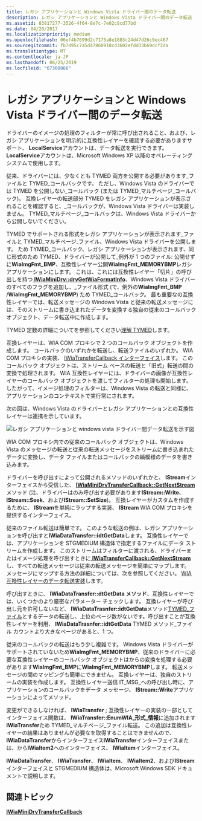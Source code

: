 ```yaml
---
title: レガシ アプリケーションと Windows Vista ドライバー間のデータ転送
description: レガシ アプリケーションと Windows Vista ドライバー間のデータ転送
ms.assetid: 83817277-3526-4f64-8e7c-7e02c8cd77bd
ms.date: 04/20/2017
ms.localizationpriority: medium
ms.openlocfilehash: 06ef4b7699d2c7175a8e1883c24d47d26c9ec467
ms.sourcegitcommit: fb7d95c7a5d47860918cd3602efdd33b69dcf2da
ms.translationtype: MT
ms.contentlocale: ja-JP
ms.lasthandoff: 06/25/2019
ms.locfileid: "67360866"
---
```

# <a name="data-transfer-between-legacy-application-and-windows-vista-driver"></a>レガシ アプリケーションと Windows Vista ドライバー間のデータ転送


ドライバーのイメージの処理のフィルターが常に呼び出されること、および、レガシ アプリケーションを明示的に互換性レイヤーを確認する必要がありますサポート、 **LocalService**アカウントは、データ転送を実行できます。 **LocalService**アカウントは、Microsoft Windows XP 以降のオペレーティング システムで使用します。

従来、ドライバーには、少なくとも TYMED 両方を公開する必要があります\_ファイルと TYMED\_コールバックです。 ただし、Windows Vista のドライバーでは TYMED を公開しない\_コールバック (または TYMED\_マルチページ\_コールバック)。 互換レイヤーの転送部分 TYMED をレガシ アプリケーションが表示されることを確認すると、\_コールバックが、Windows Vista ドライバーは実装しません。 TYMED\_マルチページ\_コールバックは、Windows Vista ドライバーから公開しないでください。

TYMED でサポートされる形式をレガシ アプリケーションが表示されます\_ファイルと TYMED\_マルチページ\_ファイル、Windows Vista ドライバーを公開します。 ため TYMED\_コールバック、レガシ アプリケーションが表示されます、同じ形式のため TYMED、ドライバーが公開して\_例外が 1 つのファイル: 公開せずに**WiaImgFmt\_BMP**、互換性レイヤー公開**WiaImgFmt\_MEMORYBMP**レガシ アプリケーションにします。 これは、これには互換性レイヤー「切片」の呼び出しを持つ[ **IWiaMiniDrv::drvGetWiaFormatInfo**](https://docs.microsoft.com/windows-hardware/drivers/ddi/content/wiamindr_lh/nf-wiamindr_lh-iwiaminidrv-drvgetwiaformatinfo)、Windows Vista ドライバーのすべてのフラグを追加し、\_ファイル形式 (で、例外の**WiaImgFmt\_BMP** /**WiaImgFmt\_MEMORYBMP**) ため TYMED\_コールバック。 最も重要なの互換性レイヤーでは、転送メッセージの Windows Vista と従来の転送メッセージには、そのストリームに書き込まれたデータを変換する独自の従来のコールバック オブジェクト、データ転送中に作成します。

TYMED 定数の詳細についてを参照してください[理解 TYMED](understanding-tymed.md)します。

互換レイヤーは、WIA COM プロキシで 2 つのコールバック オブジェクトを作成します。 コールバックのいずれかを転送し、転送ファイルのいずれか。 WIA COM プロキシの実装、 [IWiaTransferCallback インターフェイス](https://docs.microsoft.com/windows-hardware/drivers/ddi/content/wia_lh/nn-wia_lh-iwiatransfercallback)します。 このコールバック オブジェクトは、ストリーム ベースの転送と「旧式」転送の間の変換で処理されます。 WIA 互換性レイヤーには、ドライバーの画像が互換性レイヤーのコールバック オブジェクトを渡してフィルターの処理も開始します。 したがって、イメージ処理のフィルターは、Windows Vista の転送と同様に、アプリケーションのコンテキストで実行常にされます。

次の図は、Windows Vista のドライバーとレガシ アプリケーションとの互換性レイヤーは連携を示しています。

![レガシ アプリケーションと windows vista ドライバー間データ転送を示す図](images/vistaapp-legacydrv.png)

WIA COM プロキシ内での従来のコールバック オブジェクトは、Windows Vista のメッセージの転送と従来の転送メッセージをストリームに書き込まれたデータに変換し、データ ファイルまたはコールバックの縞模様のデータを書き込みます。

ドライバーを呼び出すによって公開されるメソッドのいずれかと、 **IStream**インターフェイスから受信した、 [ **IWiaMiniDrvTransferCallback::GetNextStream** ](https://docs.microsoft.com/windows-hardware/drivers/ddi/content/wiamindr_lh/nf-wiamindr_lh-iwiaminidrvtransfercallback-getnextstream)メソッド (注、ドライバーはのみ呼び出す必要があります**IStream::Write**、 **IStream::Seek**、および**IStream::SetSize**)。 互換レイヤーがカスタムを作成するために、 **IStream**を単純にラップする実装、 **IStream** WIA COM プロキシを提供するインターフェイス。

従来のファイル転送は簡単です。 このような転送の例は、レガシ アプリケーションを呼び出すと**IWiaDataTransfer::idtGetData**します。 互換性レイヤーでは、アプリケーションを STGMEDIUM 構造体で指定するファイルにデータ ストリームを作成します。 このストリームはフィルターに渡される、ドライバーまたはイメージ処理を呼び出すときに[ **IWiaTransferCallback::GetNextStream** ](https://docs.microsoft.com/windows-hardware/drivers/ddi/content/wia_lh/nf-wia_lh-iwiatransfercallback-getnextstream)し、すべての転送メッセージは従来の転送メッセージを簡単にマップします。 メッセージにマップする方法の詳細については、次を参照してください。 [WIA 互換性レイヤーのデータ転送実装](wia-compatibility-layer-message-mapping.md)します。

呼び出すときに、 **IWiaDataTransfer::dtGetData メソッド**、互換性レイヤーでは、いくつかのより厳密なパラメーター チェックします。 互換レイヤーが呼び出し元を許可しないなど、 **IWiaDataTrasnfer::idtGetData**メソッド[TYMED\_ファイル](understanding-tymed.md)とするデータの転送し、上位のページ数がないです。呼び出すことが互換性レイヤーを利用、 **IWiaDataTrasnfer::idtGetData** TYMED メソッド\_ファイル カウントより大きなページがあると、1 つ。

従来のコールバックの転送はもう少し複雑です。 Windows Vista ドライバーがサポートされていないため**WiaImgFmt\_MEMORYBMP**、従来のドライバーに必要な互換性レイヤーのコールバック オブジェクトはからの変換を処理する必要があります**WiaImgFmt\_BMP**に**WiaImgFmt\_MEMORYBMP**します。 転送メッセージの間のマッピングも簡単にできません。 互換レイヤーは、独自のストリームの実装を作成します。 互換性レイヤー送信 IT\_MSG\_への呼び出し時に、アプリケーションのコールバックをデータ メッセージ、 **IStream::Write**アプリケーションによってメソッド。

変更ができるしなければ、 **IWiaTransfer** ; 互換性レイヤーの実装の一部としてインターフェイス関数は、 **IWiaTransfer::EnumWIA\_形式\_情報**に追加されます**IWiaTransfer**ため TYMED\_マルチページ\_ファイル転送。 この追加は互換性レイヤーの結果はありませんが必要なを取得することはできませんので、 **IWiaDataTransfer**からインターフェイス**IWiaTransfer**インターフェイスまたは、から**IWiaItem2**へのインターフェイス、 **IWiaItem**インターフェイス。

**IWiaDataTransfer**、 **IWiaTransfer**、 **IWiaItem**、 **IWiaItem2**、および**IStream**インターフェイスと STGMEDIUM 構造体は、Microsoft Windows SDK ドキュメントで説明します。

## <a name="related-topics"></a>関連トピック
[**IWiaMiniDrvTransferCallback**](https://docs.microsoft.com/windows-hardware/drivers/ddi/content/wiamindr_lh/nn-wiamindr_lh-iwiaminidrvtransfercallback)  



